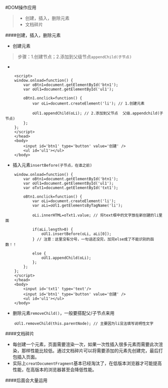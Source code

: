 #DOM操作应用
> - 创建，插入，删除元素
> - 文档碎片

####创建，插入，删除元素
- 创建元素
> 步骤：1.创建节点；2.添加到父级节点`appendChild(子节点)`
- 
```
    <script>
    window.onload=function() {
        var oBtn1=document.getElementById('btn1');
        var oUl1=document.getElementById('ul1');
        
        oBtn1.onclick=function() {
            var oLi=document.createElement('li'); // 1.创建元素
		
            oUl1.appendChild(oLi); // 2.添加到父节点  父级.appendchild(子节点)
        };
    };
    </script>
    </head>
    <body>
        <input id='btn1' type='button' value='创建' />
        <ul id='ul1'></ul>
    </body>
```

- 插入元素`insertBefore(子节点，在谁之前)`
```
    window.onload=function() {
        var oBtn1=document.getElementById('btn1');
        var oUl1=document.getElementById('ul1');
        var oTxt1=document.getElementById('txt1');

        oBtn1.onclick=function() {
            var oLi=document.createElement('li');
            var aLi=oUl1.getElementsByTagName('li');
                
            oLi.innerHTML=oTxt1.value; // 将text框中的文字放在新创建的li里面

            if(aLi.length>0) {
                oUl1.insertBefore(oLi, aLi[0]);
            } // 注意：这里没有分号，一句话还没完，加完else成了不能识别的函数！！

            else {
                oUl1.appendChild(oLi);
            };
        };
    };
    </script>
    </head>
    <body>
        <input id='txt1' type='text'/>
        <input id='btn1' type='button' value='创建' />
        <ul id='ul1'></ul>
    </body>
```

- 删除元素`removeChild()`，一般要搭配父/子节点来用
```
	oUl1.removeChild(this.parentNode); // 主要因为li没法填写说明性文字
```

####文档碎片
- 每创建一个元素，页面需要渲染一次，如果一次性插入很多元素而需要此次渲染，那样性能比较低。通过文档碎片可以将需要添加的元素先创建完，最后打包插入页面。
- 实际上`creatDocumentFragment`基本已经淘汰了，在低版本浏览器才可能提高性能，在高版本的浏览器甚至会降低性能。

####后面会大量运用